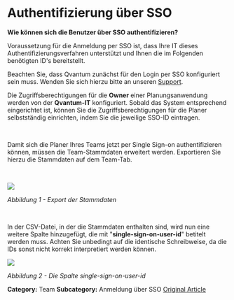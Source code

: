 # Authentifizierung über SSO

**Wie können sich die Benutzer über SSO authentifizieren?**

Voraussetzung für die Anmeldung per SSO ist, dass Ihre IT dieses Authentifizierungsverfahren unterstützt und Ihnen die im Folgenden benötigten ID's bereitstellt. 


Beachten Sie, dass Qvantum zunächst für den Login per SSO konfiguriert sein muss. Wenden Sie sich hierzu bitte an unseren [Support](mailto:support@qvantum-plan.de).



Die Zugriffsberechtigungen für die **Owner** einer Planungsanwendung werden von der **Qvantum-IT** konfiguriert. Sobald das System entsprechend eingerichtet ist, können Sie die Zugriffsberechtigungen für die Planer selbstständig einrichten, indem Sie die jeweilige SSO-ID eintragen.



 


Damit sich die Planer Ihres Teams jetzt per Single Sign-on authentifizieren können, müssen die Team-Stammdaten erweitert werden. Exportieren Sie hierzu die Stammdaten auf dem Team-Tab.


 


![](https://lp.qvantum-plan.de/hubfs/image-png-Feb-14-2024-09-25-05-6471-AM.png)


*Abbildung 1 - Export der Stammdaten*


 


In der CSV-Datei, in der die Stammdaten enthalten sind, wird nun eine weitere Spalte hinzugefügt, die mit "**single-sign-on-user-id**" betitelt werden muss. Achten Sie unbedingt auf die identische Schreibweise, da die IDs sonst nicht korrekt interpretiert werden können.


![](https://lp.qvantum-plan.de/hubfs/image-png-Feb-14-2024-09-21-14-9339-AM.png)


*Abbildung 2 - Die Spalte single-sign-on-user-id*



**Category:** Team
**Subcategory:** Anmeldung über SSO
[Original Article](https://lp.qvantum-plan.de/wissensdatenbank/sso-ids-vergeben)

